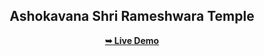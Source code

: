 <div align="center">
  

  <h2 align="center">Ashokavana Shri Rameshwara Temple</h2>


  <a href="https://kartik-achari.github.io/Ashokavana-Shri-Rameshwara-Temple"><strong>➥ Live Demo</strong></a>

</div>

<br />
